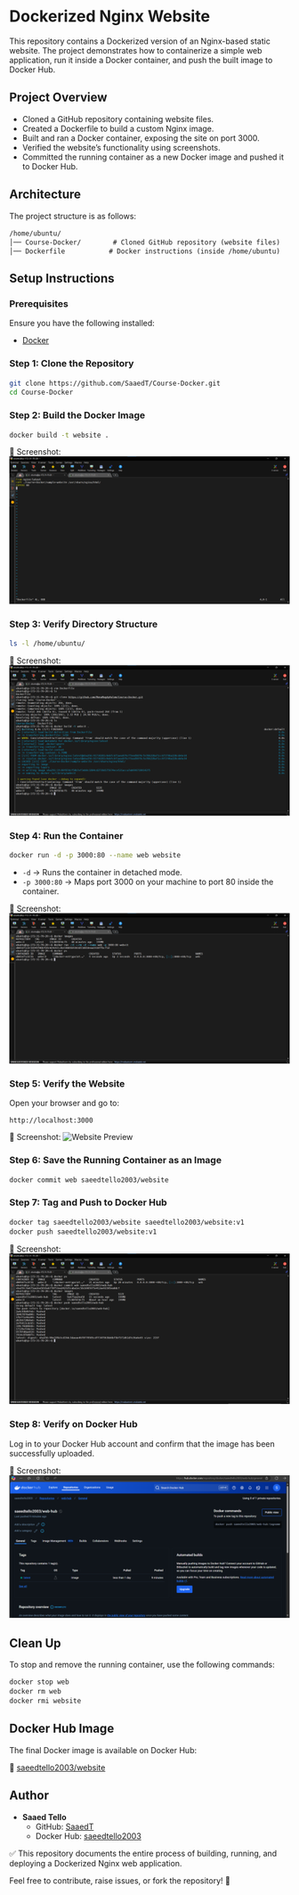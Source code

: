 # Dockerized Nginx Website

This repository contains a Dockerized version of an Nginx-based static website. The project demonstrates how to containerize a simple web application, run it inside a Docker container, and push the built image to Docker Hub.

## Project Overview
- Cloned a GitHub repository containing website files.
- Created a Dockerfile to build a custom Nginx image.
- Built and ran a Docker container, exposing the site on port 3000.
- Verified the website’s functionality using screenshots.
- Committed the running container as a new Docker image and pushed it to Docker Hub.

## Architecture
The project structure is as follows:

```
/home/ubuntu/
│── Course-Docker/        # Cloned GitHub repository (website files)
│── Dockerfile           # Docker instructions (inside /home/ubuntu)

```

## Setup Instructions

### Prerequisites
Ensure you have the following installed:
- [Docker](https://docs.docker.com/get-docker/)

### Step 1: Clone the Repository
```bash
git clone https://github.com/SaaedT/Course-Docker.git
cd Course-Docker
```

### Step 2: Build the Docker Image
```bash
docker build -t website .
```
📸 Screenshot: ![Dockerfile](images/dockerfile.png)

### Step 3: Verify Directory Structure
```bash
ls -l /home/ubuntu/
```
📸 Screenshot: ![Directory Structure](images/directory_structure.png)

### Step 4: Run the Container
```bash
docker run -d -p 3000:80 --name web website
```
- `-d` → Runs the container in detached mode.
- `-p 3000:80` → Maps port 3000 on your machine to port 80 inside the container.

📸 Screenshot: ![Running Container](images/running_container.png)

### Step 5: Verify the Website
Open your browser and go to:
```
http://localhost:3000
```
📸 Screenshot: ![Website Preview](images/website_preview.png)

### Step 6: Save the Running Container as an Image
```bash
docker commit web saeedtello2003/website
```

### Step 7: Tag and Push to Docker Hub
```bash
docker tag saeedtello2003/website saeedtello2003/website:v1
docker push saeedtello2003/website:v1
```
📸 Screenshot: ![Image Push Commands](images/image_push_commands.png)

### Step 8: Verify on Docker Hub
Log in to your Docker Hub account and confirm that the image has been successfully uploaded.

📸 Screenshot: ![Docker Hub Account](images/dockerhub_account.png)

## Clean Up
To stop and remove the running container, use the following commands:
```bash
docker stop web
docker rm web
docker rmi website
```

## Docker Hub Image
The final Docker image is available on Docker Hub:

🔗 [saeedtello2003/website](https://hub.docker.com/r/saeedtello2003/website)

## Author
- **Saaed Tello**  
  - GitHub: [SaaedT](https://github.com/SaaedT)  
  - Docker Hub: [saeedtello2003](https://hub.docker.com/u/saeedtello2003)

✅ This repository documents the entire process of building, running, and deploying a Dockerized Nginx web application.

Feel free to contribute, raise issues, or fork the repository! 🚀

